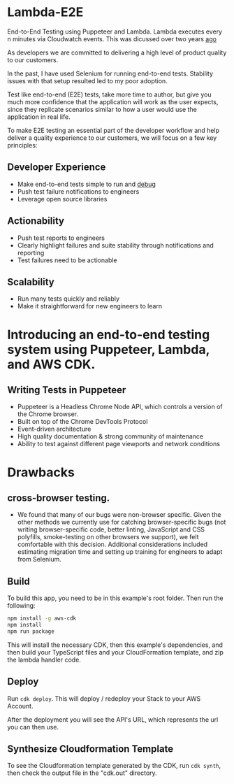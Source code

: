 # Lambda-E2E

End-to-End Testing using Puppeteer and Lambda. Lambda executes every n minutes via Cloudwatch events.
This was dicussed over two years [ago](https://github.com/GoogleChrome/puppeteer/issues/323)

As developers we are committed to delivering a high level of product quality to our customers.

In the past, I have used Selenium for running end-to-end tests. Stability issues with that setup resulted led to my poor adoption.

Test like end-to-end (E2E) tests, take more time to author, but give you much more confidence that the application will work as the user expects, since they replicate scenarios similar to how a user would use the application in real life.

To make E2E testing an essential part of the developer workflow and help deliver a quality experience to our customers, we will focus on a few key principles:

## Developer Experience

- Make end-to-end tests simple to run and [debug](https://github.com/GoogleChrome/puppeteer#debugging-tips)
- Push test failure notifications to engineers
- Leverage open source libraries

## Actionability

- Push test reports to engineers
- Clearly highlight failures and suite stability through notifications and reporting
- Test failures need to be actionable

## Scalability

- Run many tests quickly and reliably
- Make it straightforward for new engineers to learn

# Introducing an end-to-end testing system using Puppeteer, Lambda, and AWS CDK.

## Writing Tests in Puppeteer

- Puppeteer is a Headless Chrome Node API, which controls a version of the Chrome browser.
- Built on top of the Chrome DevTools Protocol
- Event-driven architecture
- High quality documentation & strong community of maintenance
- Ability to test against different page viewports and network conditions

# Drawbacks

## cross-browser testing.

- We found that many of our bugs were non-browser specific. Given the other methods we currently use for catching browser-specific bugs (not writing browser-specific code, better linting, JavaScript and CSS polyfills, smoke-testing on other browsers we support), we felt comfortable with this decision. Additional considerations included estimating migration time and setting up training for engineers to adapt from Selenium.

## Build

To build this app, you need to be in this example's root folder. Then run the following:

```bash
npm install -g aws-cdk
npm install
npm run package
```

This will install the necessary CDK, then this example's dependencies, and then build your TypeScript files and your CloudFormation template, and zip the lambda handler code.

## Deploy

Run `cdk deploy`. This will deploy / redeploy your Stack to your AWS Account.

After the deployment you will see the API's URL, which represents the url you can then use.

## Synthesize Cloudformation Template

To see the Cloudformation template generated by the CDK, run `cdk synth`, then check the output file in the "cdk.out" directory.
